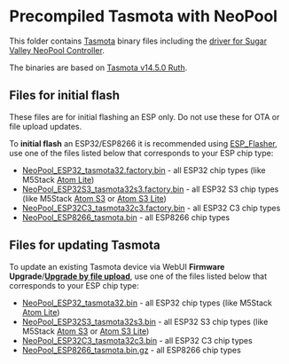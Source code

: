 # Precompiled Tasmota with NeoPool

This folder contains [Tasmota](https://github.com/arendst/Tasmota) binary files including the [driver for Sugar Valley NeoPool Controller](https://tasmota.github.io/docs/NeoPool/).

The binaries are based on [Tasmota v14.5.0 Ruth](https://github.com/arendst/Tasmota/tree/v14.5.0).

## Files for initial flash

These files are for initial flashing an ESP only. Do not use these for OTA or file upload updates.

To **initial flash** an ESP32/ESP8266 it is recommended using [ESP_Flasher](https://github.com/Jason2866/ESP_Flasher), use one of the files listed below that corresponds to your ESP chip type:

- [NeoPool_ESP32_tasmota32.factory.bin](https://github.com/alexdelprete/HA-NeoPool-MQTT/raw/refs/heads/main/firmware/NeoPool_ESP32_tasmota32.factory.bin) - all ESP32 chip types (like M5Stack [Atom Lite](https://docs.m5stack.com/en/core/ATOM%20Lite))
- [NeoPool_ESP32S3_tasmota32s3.factory.bin](https://github.com/alexdelprete/HA-NeoPool-MQTT/raw/refs/heads/main/firmware/NeoPool_ESP32S3_tasmota32s3.factory.bin) - all ESP32 S3 chip types (like M5Stack [Atom S3](https://docs.m5stack.com/en/core/AtomS3) or [Atom S3 Lite](https://docs.m5stack.com/en/core/AtomS3%20Lite))
- [NeoPool_ESP32C3_tasmota32c3.factory.bin](https://github.com/alexdelprete/HA-NeoPool-MQTT/raw/refs/heads/main/firmware/NeoPool_ESP32C3_tasmota32c3.factory.bin) - all ESP32 C3 chip types
- [NeoPool_ESP8266_tasmota.bin](https://github.com/alexdelprete/HA-NeoPool-MQTT/raw/refs/heads/main/firmware/NeoPool_ESP8266_tasmota.bin) - all ESP8266 chip types

## Files for updating Tasmota

To update an existing Tasmota device via WebUI **Firmware Upgrade**/[**Upgrade by file upload**](https://tasmota.github.io/docs/Upgrading/#upgrade-by-file-upload), use one of the files listed below that corresponds to your ESP chip type:

- [NeoPool_ESP32_tasmota32.bin](https://github.com/alexdelprete/HA-NeoPool-MQTT/raw/refs/heads/main/firmware/NeoPool_ESP32_tasmota32.bin) - all ESP32 chip types (like M5Stack [Atom Lite](https://docs.m5stack.com/en/core/ATOM%20Lite))
- [NeoPool_ESP32S3_tasmota32s3.bin](https://github.com/alexdelprete/HA-NeoPool-MQTT/raw/refs/heads/main/firmware/NeoPool_ESP32S3_tasmota32s3.bin) - all ESP32 S3 chip types (like M5Stack [Atom S3](https://docs.m5stack.com/en/core/AtomS3) or [Atom S3 Lite](https://docs.m5stack.com/en/core/AtomS3%20Lite))
- [NeoPool_ESP32C3_tasmota32c3.bin](https://github.com/alexdelprete/HA-NeoPool-MQTT/raw/refs/heads/main/firmware/NeoPool_ESP32C3_tasmota32c3.bin) - all ESP32 C3 chip types
- [NeoPool_ESP8266_tasmota.bin.gz](https://github.com/alexdelprete/HA-NeoPool-MQTT/raw/refs/heads/main/firmware/NeoPool_ESP8266_tasmota.bin.gz) - all ESP8266 chip types
